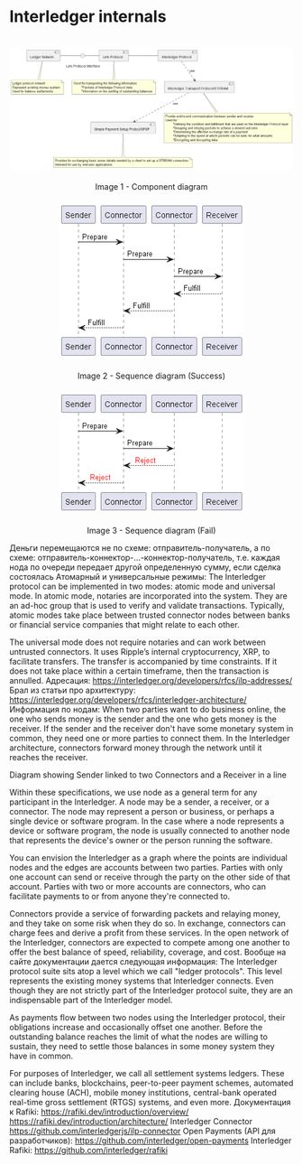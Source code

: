 

# Interledger internals

<div style="height: 20px;"></div>
<center><img src="graphics/component_diagram.png"></center>
<div style="height: 20px;"></div>
<center> Image 1 -  Component diagram </center>
<div style="height: 20px;"></div>
<center><img src="graphics/sequence_diagram_success.png"></center>
<div style="height: 20px;"></div>
<center> Image 2 -  Sequence diagram (Success) </center>
<div style="height: 20px;"></div>
<center><img src="graphics/sequence_diagram_fail.png"></center>
<div style="height: 20px;"></div>
<center> Image 3 -  Sequence diagram (Fail) </center>

Деньги перемещаются не по схеме: отправитель-получатель, а по схеме: отправитель-коннектор-...-коннектор-получатель, т.е. каждая нода по очереди передает другой определенную сумму, если сделка состоялась
Атомарный и универсальные режимы:
The Interledger protocol can be implemented in two modes: atomic mode and universal mode. In atomic mode, notaries are incorporated into the system. They are an ad-hoc group that is used to verify and validate transactions. Typically, atomic modes take place between trusted connector nodes between banks or financial service companies that might relate to each other.

The universal mode does not require notaries and can work between untrusted connectors. It uses Ripple’s internal cryptocurrency, XRP, to facilitate transfers. The transfer is accompanied by time constraints. If it does not take place within a certain timeframe, then the transaction is annulled.
Адресация:
https://interledger.org/developers/rfcs/ilp-addresses/
Брал из статьи про архитектуру: 
https://interledger.org/developers/rfcs/interledger-architecture/
Информация по нодам:
When two parties want to do business online, the one who sends money is the sender and the one who gets money is the receiver. If the sender and the receiver don't have some monetary system in common, they need one or more parties to connect them. In the Interledger architecture, connectors forward money through the network until it reaches the receiver.

Diagram showing Sender linked to two Connectors and a Receiver in a line

Within these specifications, we use node as a general term for any participant in the Interledger. A node may be a sender, a receiver, or a connector. The node may represent a person or business, or perhaps a single device or software program. In the case where a node represents a device or software program, the node is usually connected to another node that represents the device's owner or the person running the software.

You can envision the Interledger as a graph where the points are individual nodes and the edges are accounts between two parties. Parties with only one account can send or receive through the party on the other side of that account. Parties with two or more accounts are connectors, who can facilitate payments to or from anyone they're connected to.

Connectors provide a service of forwarding packets and relaying money, and they take on some risk when they do so. In exchange, connectors can charge fees and derive a profit from these services. In the open network of the Interledger, connectors are expected to compete among one another to offer the best balance of speed, reliability, coverage, and cost.
Вообще на сайте документации дается следующая информация:
The Interledger protocol suite sits atop a level which we call "ledger protocols". This level represents the existing money systems that Interledger connects. Even though they are not strictly part of the Interledger protocol suite, they are an indispensable part of the Interledger model.

As payments flow between two nodes using the Interledger protocol, their obligations increase and occasionally offset one another. Before the outstanding balance reaches the limit of what the nodes are willing to sustain, they need to settle those balances in some money system they have in common.

For purposes of Interledger, we call all settlement systems ledgers. These can include banks, blockchains, peer-to-peer payment schemes, automated clearing house (ACH), mobile money institutions, central-bank operated real-time gross settlement (RTGS) systems, and even more.
Документация к Rafiki:
https://rafiki.dev/introduction/overview/
https://rafiki.dev/introduction/architecture/
Interledger Connector 
https://github.com/interledgerjs/ilp-connector
Open Payments (API для разработчиков):
https://github.com/interledger/open-payments
Interledger Rafiki:
https://github.com/interledger/rafiki


